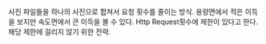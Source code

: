 사진 파일들을 하나의 사진으로 합쳐서 요청 횟수를 줄이는 방식.
용량면에서 적은 이득을 보지만 속도면에서 큰 이득을 볼 수 있다.
Http Request횟수에 제한이 있다고 한다. 해당 제한에 걸리지 않기 위한 전략.
